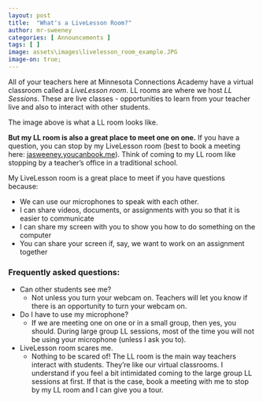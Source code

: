 ```yaml
---
layout: post
title:  "What's a LiveLesson Room?"
author: mr-sweeney
categories: [ Announcements ]
tags: [ ]
image: assets\images\livelesson_room_example.JPG
image-on: true;
---
```


All of your teachers here at Minnesota Connections Academy have a virtual classroom called a *LiveLesson room*. LL rooms are where we host *LL Sessions*. These are live classes - opportunities to learn from your teacher live and also to interact with other students.

The image above is what a LL room looks like.

**But my LL room is also a great place to meet one on one.** If you have a question, you can stop by my LiveLesson room (best to book a meeting here: [jasweeney.youcanbook.me](https://jasweeney.youcanbook.me)). Think of coming to my LL room like stopping by a teacher’s office in a traditional school.

My LiveLesson room is a great place to meet if you have questions because:
* We can use our microphones to speak with each other.
* I can share videos, documents, or assignments with you so that it is easier to communicate
* I can share my screen with you to show you how to do something on the computer
* You can share your screen if, say, we want to work on an assignment together

### Frequently asked questions:
* Can other students see me?
    * Not unless you turn your webcam on. Teachers will let you know if there is an opportunity to turn your webcam on.
* Do I have to use my microphone?
    * If we are meeting one on one or in a small group, then yes, you should. During large group LL sessions, most of the time you will not be using your microphone (unless I ask you to).
* LiveLesson room scares me.
    * Nothing to be scared of! The LL room is the main way teachers interact with students. They’re like our virtual classrooms. I understand if you feel a bit intimidated coming to the large group LL sessions at first. If that is the case, book a meeting with me to stop by my LL room and I can give you a tour.
